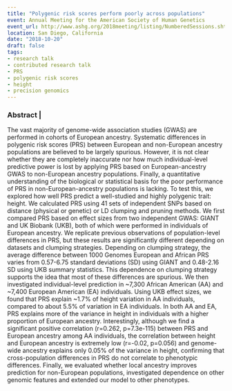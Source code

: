 ```yaml
---
title: "Polygenic risk scores perform poorly across populations"
event: Annual Meeting for the American Society of Human Genetics
event_url: http://www.ashg.org/2018meeting/listing/NumberedSessions.shtml
location: San Diego, California
date: "2018-10-20"
draft: false
tags:
- research talk
- contributed research talk
- PRS
- polygenic risk scores
- height
- precision genomics
---
```


### Abstract |

The vast majority of genome-wide association studies (GWAS) are performed in cohorts of European ancestry. Systematic differences in polygenic risk scores (PRS) between European and non-European ancestry populations are believed to be largely spurious. However, it is not clear whether they are completely inaccurate nor how much individual-level predictive power is lost by applying PRS based on European-ancestry GWAS to non-European ancestry populations. Finally, a quantitative understanding of the biological or statistical basis for the poor performance of PRS in non-European-ancestry populations is lacking. To test this, we explored how well PRS predict a well-studied and highly polygenic trait: height. We calculated PRS using 41 sets of independent SNPs based on distance (physical or genetic) or LD clumping and pruning methods. We first compared PRS based on effect sizes from two independent GWAS: GIANT and UK Biobank (UKB), both of which were performed in individuals of European ancestry. We replicate previous observations of population-level differences in PRS, but these results are significantly different depending on datasets and clumping strategies. Depending on clumping strategy, the average difference between 1000 Genomes European and African PRS varies from 0.57-6.75 standard deviations (SD) using GIANT and 0.48-2.16 SD using UKB summary statistics. This dependence on clumping strategy supports the idea that most of these differences are spurious. We then investigated individual-level prediction in ~7,300 African American (AA) and ~7,400 European American (EA) individuals. Using UKB effect sizes, we found that PRS explain ~1.7% of height variation in AA individuals, compared to about 5.5% of variation in EA individuals. In both AA and EA, PRS explains more of the variance in height in individuals with a higher proportion of European ancestry. Interestingly, although we find a significant positive correlation (r=0.262, p=7.3e-115) between PRS and European ancestry among AA individuals, the correlation between height and European ancestry is extremely low (r=-0.02, p=0.056) and genome-wide ancestry explains only 0.05% of the variance in height, confirming that cross-population differences in PRS do not correlate to phenotypic differences. Finally, we evaluated whether local ancestry improves prediction for non-European populations, investigated dependence on other genomic features and extended our model to other phenotypes.
